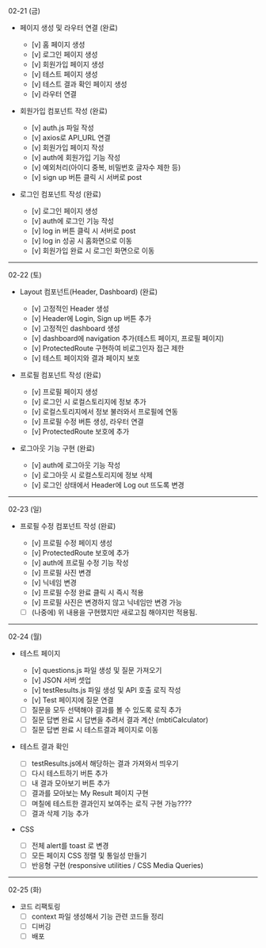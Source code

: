 02-21 (금)

- 페이지 생성 및 라우터 연결 (완료)

  - [v] 홈 페이지 생성
  - [v] 로그인 페이지 생성
  - [v] 회원가입 페이지 생성
  - [v] 테스트 페이지 생성
  - [v] 테스트 결과 확인 페이지 생성
  - [v] 라우터 연결

- 회원가입 컴포넌트 작성 (완료)

  - [v] auth.js 파일 작성
  - [v] axios로 API_URL 연결
  - [v] 회원가입 페이지 작성
  - [v] auth에 회원가입 기능 작성
  - [v] 예외처리(아이디 중복, 비밀번호 글자수 제한 등)
  - [v] sign up 버튼 클릭 시 서버로 post

- 로그인 컴포넌트 작성 (완료)

  - [v] 로그인 페이지 생성
  - [v] auth에 로그인 기능 작성
  - [v] log in 버튼 클릭 시 서버로 post
  - [v] log in 성공 시 홈화면으로 이동
  - [v] 회원가입 완료 시 로그인 화면으로 이동

---

02-22 (토)

- Layout 컴포넌트(Header, Dashboard) (완료)

  - [v] 고정적인 Header 생성
  - [v] Header에 Login, Sign up 버튼 추가
  - [v] 고정적인 dashboard 생성
  - [v] dashboard에 navigation 추가(테스트 페이지, 프로필 페이지)
  - [v] ProtectedRoute 구현하여 비로그인자 접근 제한
  - [v] 테스트 페이지와 결과 페이지 보호

- 프로필 컴포넌트 작성 (완료)

  - [v] 프로필 페이지 생성
  - [v] 로그인 시 로컬스토리지에 정보 추가
  - [v] 로컬스토리지에서 정보 불러와서 프로필에 연동
  - [v] 프로필 수정 버튼 생성, 라우터 연결
  - [v] ProtectedRoute 보호에 추가

- 로그아웃 기능 구현 (완료)

  - [v] auth에 로그아웃 기능 작성
  - [v] 로그아웃 시 로컬스토리지에 정보 삭제
  - [v] 로그인 상태에서 Header에 Log out 뜨도록 변경

---

02-23 (일)

- 프로필 수정 컴포넌트 작성 (완료)

  - [v] 프로필 수정 페이지 생성
  - [v] ProtectedRoute 보호에 추가
  - [v] auth에 프로필 수정 기능 작성
  - [v] 프로필 사진 변경
  - [v] 닉네임 변경
  - [v] 프로필 수정 완료 클릭 시 즉시 적용
  - [v] 프로필 사진은 변경하지 않고 닉네임만 변경 가능
  - [ ] (나중에) 위 내용을 구현했지만 새로고침 해야지만 적용됨.

---

02-24 (월)

- 테스트 페이지

  - [v] questions.js 파일 생성 및 질문 가져오기
  - [v] JSON 서버 셋업
  - [v] testResults.js 파일 생성 및 API 호출 로직 작성
  - [v] Test 페이지에 질문 연결
  - [ ] 질문을 모두 선택해야 결과를 볼 수 있도록 로직 추가
  - [ ] 질문 답변 완료 시 답변을 추려서 결과 계산 (mbtiCalculator)
  - [ ] 질문 답변 완료 시 테스트결과 페이지로 이동

- 테스트 결과 확인

  - [ ] testResults.js에서 해당하는 결과 가져와서 띄우기
  - [ ] 다시 테스트하기 버튼 추가
  - [ ] 내 결과 모아보기 버튼 추가
  - [ ] 결과를 모아보는 My Result 페이지 구현
  - [ ] 며칠에 테스트한 결과인지 보여주는 로직 구현 가능????
  - [ ] 결과 삭제 기능 추가

- CSS
  - [ ] 전체 alert를 toast 로 변경
  - [ ] 모든 페이지 CSS 정렬 및 통일성 만들기
  - [ ] 반응형 구현 (responsive utilities / CSS Media Queries)

---

02-25 (화)

- 코드 리팩토링
  - [ ] context 파일 생성해서 기능 관련 코드들 정리
  - [ ] 디버깅
  - [ ] 배포
